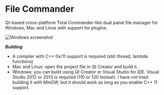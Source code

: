 File Commander
==============

Qt-based cross-platform Total Commander-like dual panel file manager for Windows, Mac and Linux with support for plugins.

![Windows screenshot](/../gh-pages/screenshots/Windows/Clip.jpg?raw=true)


***Building***

* A compiler with C++ 0x/11 support is required (std::thread, lambda functions)
* Mac and Linux: open the project file in Qt Creator and build it.
* Windows: you can build using Qt Creator or Visual Studio for IDE. Visual Studio 2012 or 2013 is required (110 or 120 toolset). I have not tried building it with MinGW, but it should work as long as you enable C++ 11 support.
